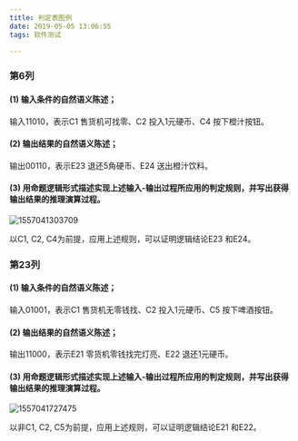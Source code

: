 ```yaml
---
title: 判定表图例
date: 2019-05-05 13:06:55
tags: 软件测试

---
```


### 第6列

#### (1) 输入条件的自然语义陈述；

输入11010，表示C1 售货机可找零、C2 投入1元硬币、C4 按下橙汁按钮。

#### (2) 输出结果的自然语义陈述；

输出00110，表示E23 退还5角硬币、E24 送出橙汁饮料。

#### (3) 用命题逻辑形式描述实现上述输入-输出过程所应用的判定规则，并写出获得输出结果的推理演算过程。

![1557041303709](assets/1557041303709.png) 

以C1, C2, C4为前提，应用上述规则，可以证明逻辑结论E23 和E24。 

### 第23列

#### (1) 输入条件的自然语义陈述；

输入01001，表示C1 售货机无零钱找、C2 投入1元硬币、C5 按下啤酒按钮。

#### (2) 输出结果的自然语义陈述；

输出11000，表示E21 零货机零钱找完灯亮、E22 退还1元硬币。

#### (3) 用命题逻辑形式描述实现上述输入-输出过程所应用的判定规则，并写出获得输出结果的推理演算过程。

![1557041727475](assets/1557041727475.png) 

以非C1, C2, C5为前提，应用上述规则，可以证明逻辑结论E21 和E22。 

